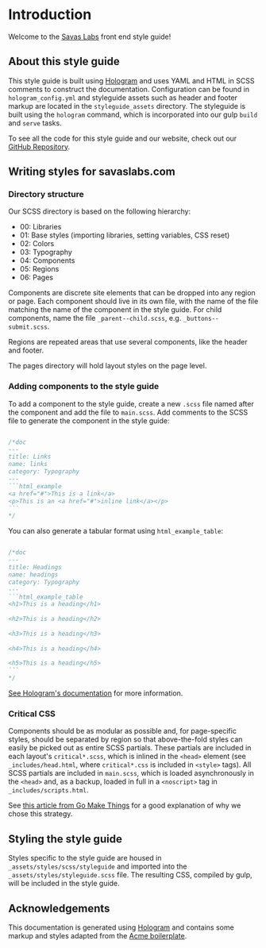 # Introduction

Welcome to the [Savas Labs](http://savaslabs.com) front end style guide!

## About this style guide

This style guide is built using [Hologram](http://github.com/trulia/hologram) and uses YAML and HTML in SCSS comments to construct the documentation. Configuration can be found in `hologram_config.yml` and styleguide assets such as header and footer markup are located in the `styleguide_assets` directory. The styleguide is built using the `hologram` command, which is incorporated into our gulp `build` and `serve` tasks.

To see all the code for this style guide and our website, check out our [GitHub Repository](https://github.com/savaslabs/savaslabs.github.io).

## Writing styles for savaslabs.com

### Directory structure

Our SCSS directory is based on the following hierarchy:

- 00: Libraries
- 01: Base styles (importing libraries, setting variables, CSS reset)
- 02: Colors
- 03: Typography
- 04: Components
- 05: Regions
- 06: Pages

Components are discrete site elements that can be dropped into any region or page. Each component should live in its own file, with the name of the file matching the name of the component in the style guide. For child components, name the file `_parent--child.scss`, e.g. `_buttons--submit.scss`.

Regions are repeated areas that use several components, like the header and footer.

The pages directory will hold layout styles on the page level.

### Adding components to the style guide

To add a component to the style guide, create a new `.scss` file named after the component and add the file to `main.scss`. Add comments to the SCSS file to generate the component in the style guide:

```css

​/*doc
​---
​title: Links
​name: links
​category: Typography
​---
​```html_example
​<a href="#">This is a link</a>
​<p>This is an <a href="#">inline link</a></p>
​```
​*/
```

You can also generate a tabular format using `html_example_table`:

```css

​/*doc
​---
​title: Headings
​name: headings
​category: Typography
​---
​```html_example_table
​<h1>This is a heading</h1>
​
​<h2>This is a heading</h2>
​
​<h3>This is a heading</h3>
​
​<h4>This is a heading</h4>
​
​<h5>This is a heading</h5>
​```
​*/

```

[See Hologram's documentation](https://github.com/trulia/hologram#documenting-your-styles-and-components) for more information.

### Critical CSS

Components should be as modular as possible and, for page-specific styles, should be separated by region so that above-the-fold styles can easily be picked out as entire SCSS partials. These partials are included in each layout's `critical*.scss`, which is inlined in the `<head>` element (see `_includes/head.html`, where `critical*.css` is included in `<style>` tags). All SCSS partials are included in `main.scss`, which is loaded asynchronously in the `<head>` and, as a backup, loaded in full in a `<noscript>` tag in `_includes/scripts.html`.

See [this article from Go Make Things](https://gomakethings.com/inlining-critical-css-for-better-web-performance/) for a good explanation of why we chose this strategy.

## Styling the style guide

Styles specific to the style guide are housed in `_assets/styles/scss/styleguide` and imported into the `_assets/styles/styleguide.scss` file. The resulting CSS, compiled by gulp, will be included in the style guide.

## Acknowledgements

This documentation is generated using [Hologram](http://github.com/trulia/hologram) and contains some markup and styles adapted from the [Acme boilerplate](https://github.com/mattrothenberg/styleguide-boilerplate).